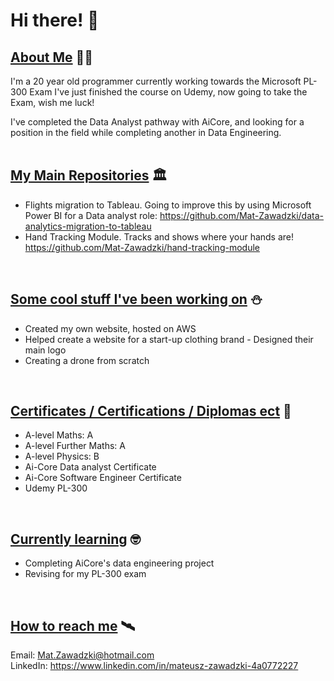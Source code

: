 # Hi there! 👋 
## <ins>About Me</ins> 🏴‍☠️
I'm a 20 year old programmer currently working towards the Microsoft PL-300 Exam
I've just finished the course on Udemy, now going to take the Exam, wish me luck!

I've completed the Data Analyst pathway with AiCore, and looking for a position in the field while completing another in Data Engineering.<br><br>

## <ins>My Main Repositories</ins> 🏛️
- Flights migration to Tableau. Going to improve this by using Microsoft Power BI for a Data analyst role:
https://github.com/Mat-Zawadzki/data-analytics-migration-to-tableau
- Hand Tracking Module. Tracks and shows where your hands are!
https://github.com/Mat-Zawadzki/hand-tracking-module
<br>

## <ins>Some cool stuff I've been working on</ins> ⛄
- Created my own website, hosted on AWS 
- Helped create a website for a start-up clothing brand - Designed their main logo
- Creating a drone from scratch
<br>

## <ins>Certificates / Certifications / Diplomas ect</ins> 🪪
- A-level Maths: A
- A-level Further Maths: A
- A-level Physics: B
- Ai-Core Data analyst Certificate
- Ai-Core Software Engineer Certificate
- Udemy PL-300
<br>

## <ins>Currently learning</ins> 🤓
- Completing AiCore's data engineering project
- Revising for my PL-300 exam
<br> 

## <ins>How to reach me</ins> 🛰️
Email: Mat.Zawadzki@hotmail.com <br>
LinkedIn: https://www.linkedin.com/in/mateusz-zawadzki-4a0772227 



<!--
**Mat-Zawadzki/Mat-Zawadzki** is a ✨ _special_ ✨ repository because its `README.md` (this file) appears on your GitHub profile.

Here are some ideas to get you started:

- 🔭 I’m currently working on ...
- 🌱 I’m currently learning ...
- 👯 I’m looking to collaborate on ...
- 🤔 I’m looking for help with ...
- 💬 Ask me about ...
- 📫 How to reach me: ...
- 😄 Pronouns: ...
- ⚡ Fun fact: ...
-->
